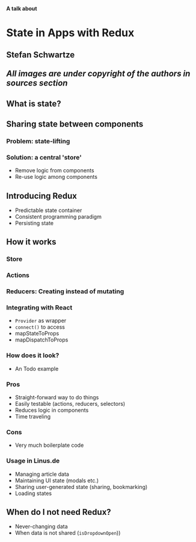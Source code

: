 #### A talk about
# State in Apps with Redux
Stefan Schwartze<br/><br/>
*All images are under copyright of the authors in sources section*
---



## What is state?

## Sharing state between components

### Problem: state-lifting

### Solution: a central 'store'

* Remove logic from components
* Re-use logic among components
  
## Introducing Redux

* Predictable state container
* Consistent programming paradigm
* Persisting state

## How it works

### Store

### Actions

### Reducers: Creating instead of mutating

### Integrating with React

* `Provider` as wrapper
* `connect()` to access
* mapStateToProps
* mapDispatchToProps

### How does it look? 

* An Todo example

### Pros

* Straight-forward way to do things
* Easily testable (actions, reducers, selectors)
* Reduces logic in components
* Time traveling

### Cons

* Very much boilerplate code

### Usage in Linus.de

* Managing article data
* Maintaining UI state (modals etc.)
* Sharing user-generated state (sharing, bookmarking)
* Loading states

## When do I not need Redux?

* Never-changing data
* When data is not shared (`isDropdownOpen`))








